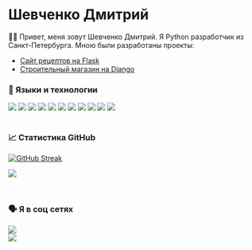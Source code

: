 # Шевченко Дмитрий

 🧑‍💻 Привет, меня зовут Шевченко Дмитрий. Я Python разработчик из Санкт-Петербурга. Мною были разработаны проекты:
 <ul>
  <li><a href='https://github.com/DmitriyShev19/RecipeSite'>Сайт рецептов на Flask</a></li>
  <li><a href='https://github.com/DmitriyShev19/building_materials'>Строительный магазин на Django</a></li>
 </ul>

### 🎹 Языки и технологии
![](https://img.shields.io/badge/Python-3776AB?style=for-the-badge&logo=python&logoColor=white)
![](https://img.shields.io/badge/Flask-000000?style=for-the-badge&logo=flask&logoColor=white)
![](https://img.shields.io/badge/Django-092E20?style=for-the-badge&logo=django&logoColor=green)
![](https://img.shields.io/badge/fastapi-109989?style=for-the-badge&logo=FASTAPI&logoColor=white)
![](https://img.shields.io/badge/Bootstrap-563D7C?style=for-the-badge&logo=bootstrap&logoColor=white)
![](https://img.shields.io/badge/HTML5-E34F26?style=for-the-badge&logo=html5&logoColor=white)
![](https://img.shields.io/badge/CSS3-1572B6?style=for-the-badge&logo=css3&logoColor=white)
![](https://img.shields.io/badge/PostgreSQL-316192?style=for-the-badge&logo=postgresql&logoColor=white)
![](https://img.shields.io/badge/MySQL-005C84?style=for-the-badge&logo=mysql&logoColor=white)
![](https://img.shields.io/badge/SQLite-07405E?style=for-the-badge&logo=sqlite&logoColor=white)
![](https://img.shields.io/badge/Docker-2CA5E0?style=for-the-badge&logo=docker&logoColor=white)
<br><br>

### 📈 Статистика GitHub

[![GitHub Streak](https://github-readme-streak-stats.herokuapp.com/?user=DmitriyShev19&theme=dark)](https://git.io/streak-stats)


![](https://github-profile-summary-cards.vercel.app/api/cards/productive-time?username=DmitriyShev19&theme=solarized_dark)

<br>

### 🗣 Я в соц сетях

<a href='https://vk.com/dimka2338'>![](https://img.shields.io/badge/вконтакте-%232E87FB.svg?&style=for-the-badge&logo=vk&logoColor=white)</a><br>
<a href='https://t.me/dima_19_8_5'>![](https://img.shields.io/badge/Telegram-2CA5E0?style=for-the-badge&logo=telegram&logoColor=white)</a>
